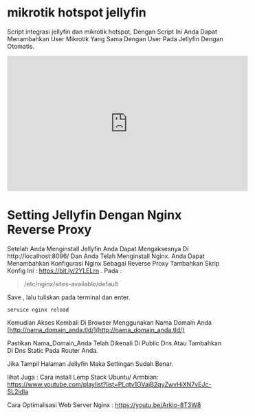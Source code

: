 
# mikrotik hotspot jellyfin
Script integrasi jellyfin dan mikrotik hotspot, Dengan Script Ini Anda Dapat Menambahkan User Mikrotik Yang Sama Dengan User Pada Jellyfin Dengan Otomatis. 


<iframe width="560" height="315" src="https://www.youtube.com/embed/-AjP_Egjsos" frameborder="0" allow="accelerometer; autoplay; encrypted-media; gyroscope; picture-in-picture" allowfullscreen></iframe>

# Setting Jellyfin Dengan Nginx Reverse Proxy

Setelah Anda Menginstall Jellyfin Anda Dapat Mengaksesnya Di http://localhost:8096/ 
Dan Anda Telah Menginstall Nginx.
Anda Dapat Menambahkan Konfigurasi Nginx Sebagai Reverse Proxy
Tambahkan Skrip Konfig Ini : https://bit.ly/2YLELrn .
Pada :
> /etc/nginx/sites-available/default

Save , lalu tuliskan pada terminal dan enter.

    service nginx reload

Kemudian Akses Kembali Di Browser Menggunakan Nama Domain Anda
[http://nama_domain_anda.tld/](http://nama_domain_anda.tld/) 

Pastikan Nama_Domain_Anda Telah  Dikenali Di Public Dns Atau Tambahkan Di Dns Static Pada Router Anda.
 
Jika Tampil Halaman Jellyfin Maka Settingan Sudah Benar.

lihat Juga :
Cara install Lemp Stack Ubuntu/ Armbian: 
https://www.youtube.com/playlist?list=PLqtv1GVajB2qyZwvHiXN7vEJc-SL2idIa

Cara Optimalisasi Web Server Nginx :
https://youtu.be/Arkio-8T3W8
